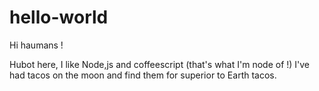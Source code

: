# hello-world


Hi  haumans !


Hubot  here, I like  Node,js  and  coffeescript   (that's  what  I'm  node  of !)
I've  had  tacos  on  the  moon  and  find  them for  superior  to  Earth  tacos.
